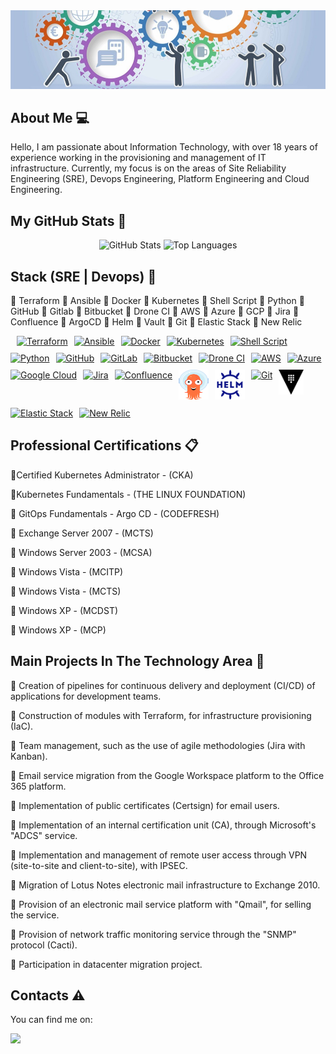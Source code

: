 <!--
**Tiago-TSG/tiago-tsg** is a ✨ _special_ ✨ repository because its `README.md` (this file) appears on your GitHub profile.

Here are some ideas to get you started:

- 🔭 I’m currently working on ...
- 🌱 I’m currently learning ...
- 👯 I’m looking to collaborate on ...
- 🤔 I’m looking for help with ...
- 💬 Ask me about ...
- 📫 How to reach me: ...
- 😄 Pronouns: ...
- ⚡ Fun fact: ...
-->

<div>
    <img src="./img/imagem_de_fundo_do_github.jpeg" />
</div>

## About Me 💻
    
Hello, I am passionate about Information Technology, with over 18 years of experience working in the provisioning and management of IT infrastructure. Currently, my focus is on the areas of Site Reliability Engineering (SRE), Devops Engineering, Platform Engineering and Cloud Engineering.

## My GitHub Stats 🚀

<div align="center" style="text-decoration: none;>
  <a href="https://github.com/Tiago-TSG">
    <img height="150" src="https://github-readme-stats.vercel.app/api?username=tiago-tsg&show_icons=true&theme=dracula&include_all_commits=true&count_private=true&include_all_issues=true&cache_seconds=60" alt="GitHub Stats" />
    <img height="150" src="https://github-readme-stats.vercel.app/api/top-langs/?username=tiago-tsg&layout=compact&theme=dracula&langs_count=5&count_private=true&cache_seconds=60" alt="Top Languages" />
  <a/>
</div>

## Stack (SRE | Devops) 🧰

🔹 Terraform
🔹 Ansible
🔹 Docker
🔹 Kubernetes
🔹 Shell Script
🔹 Python
🔹 GitHub
🔹 Gitlab
🔹 Bitbucket 
🔹 Drone CI
🔹 AWS
🔹 Azure
🔹 GCP
🔹 Jira
🔹 Confluence
🔹 ArgoCD 
🔹 Helm
🔹 Vault
🔹 Git
🔹 Elastic Stack
🔹 New Relic

<div align="left" style="display: flex; flex-wrap: wrap; gap: 10px;">
  <a href="https://terraform.io"><img src="https://img.icons8.com/color/48/000000/terraform.png" alt="Terraform" style="width: 48px; height: 48px; text-decoration: none;" /></a>
  <a href="https://ansible.com"><img src="https://img.icons8.com/color/48/000000/ansible.png" alt="Ansible" style="width: 48px; height: 48px; text-decoration: none;" /></a>
  <a href="https://docker.com"><img src="https://img.icons8.com/color/48/000000/docker.png" alt="Docker" style="width: 48px; height: 48px; text-decoration: none;" /></a>
  <a href="https://kubernetes.io"><img src="https://img.icons8.com/color/48/000000/kubernetes.png" alt="Kubernetes" style="width: 48px; height: 48px; text-decoration: none;" /></a>
  <a href="https://www.shellscript.sh/"><img src="https://img.icons8.com/color/48/000000/console.png" alt="Shell Script" style="width: 48px; height: 48px; text-decoration: none;" /></a>
  <a href="https://python.org"><img src="https://img.icons8.com/color/48/000000/python.png" alt="Python" style="width: 48px; height: 48px; text-decoration: none;" /></a>
  <a href="https://github.com"><img src="https://img.icons8.com/color/48/000000/github.png" alt="GitHub" style="width: 48px; height: 48px; text-decoration: none;" /></a>
  <a href="https://gitlab.com"><img src="https://img.icons8.com/color/48/000000/gitlab.png" alt="GitLab" style="width: 48px; height: 48px; text-decoration: none;" /></a>
  <a href="https://bitbucket.org"><img src="https://img.icons8.com/color/48/000000/bitbucket.png" alt="Bitbucket" style="width: 48px; height: 48px; text-decoration: none;" /></a>
  <a href="https://drone.io"><img src="https://img.icons8.com/color/48/000000/drone.png" alt="Drone CI" style="width: 48px; height: 48px; text-decoration: none;" /></a>
  <a href="https://aws.amazon.com"><img src="https://img.icons8.com/color/48/000000/amazon-web-services.png" alt="AWS" style="width: 48px; height: 48px; text-decoration: none;" /></a>
  <a href="https://azure.microsoft.com"><img src="https://img.icons8.com/color/48/000000/azure-1.png" alt="Azure" style="width: 48px; height: 48px; text-decoration: none;" /></a>
  <a href="https://cloud.google.com"><img src="https://img.icons8.com/color/48/000000/google-cloud.png" alt="Google Cloud" style="width: 48px; height: 48px; text-decoration: none;" /></a>
  <a href="https://jira.com"><img src="https://img.icons8.com/color/48/000000/jira.png" alt="Jira" style="width: 45px; height: 45px; text-decoration: none;" /></a>
  <a href="https://confluence.com"><img src="https://img.icons8.com/color/48/000000/confluence.png" alt="Confluence" style="width: 45px; height: 45px; text-decoration: none;" /></a>
  <a href="https://argoproj.github.io"><img src="https://raw.githubusercontent.com/cncf/artwork/master/projects/argo/icon/color/argo-icon-color.png" alt="Argo CD" style="width: 48px; height: 48px; text-decoration: none;" /></a>
  <a href="https://helm.sh"><img src="https://raw.githubusercontent.com/cncf/artwork/master/projects/helm/icon/color/helm-icon-color.svg" alt="Helm" style="width: 48px; height: 48px; text-decoration: none;" /></a>
  <a href="https://git-scm.com"><img src="https://img.icons8.com/color/48/000000/git.png" alt="Git" style="width: 48px; height: 48px; text-decoration: none;" /></a>
  <a href="https://vaultproject.io"><img src="https://raw.githubusercontent.com/hashicorp/vault/main/ui/public/vault-logo.svg" alt="Vault" style="width: 40px; height: 40px; text-decoration: none;" /></a>
  <a href="https://elastic.co"><img src="https://www.vectorlogo.zone/logos/elastic/elastic-icon.svg" alt="Elastic Stack" style="width: 43px; height: 43px; text-decoration: none;" /></a>
  <a href="https://newrelic.com"><img src="https://www.vectorlogo.zone/logos/newrelic/newrelic-icon.svg" alt="New Relic" style="width: 43px; height: 43px; text-decoration: none;" /></a>
</div>

<!--

## Projects
- [Projeto 1](https://github.com/seu-usuario/projeto1): Descrição do projeto.
- [Projeto 2](https://github.com/seu-usuario/projeto2): Descrição do projeto.
- [Projeto 3](https://github.com/seu-usuario/projeto3): Descrição do projeto.

-->

## Professional Certifications 📋

🔹Certified Kubernetes Administrator - (CKA)

🔹Kubernetes Fundamentals - (THE LINUX FOUNDATION)

🔹 GitOps Fundamentals - Argo CD - (CODEFRESH)

🔹 Exchange Server 2007 - (MCTS)

🔹 Windows Server 2003 - (MCSA)

🔹 Windows Vista - (MCITP)

🔹 Windows Vista - (MCTS)

🔹 Windows XP - (MCDST)

🔹 Windows XP - (MCP)

## Main Projects In The Technology Area 📢

🔹 Creation of pipelines for continuous delivery and deployment (CI/CD) of applications for development teams.

🔹 Construction of modules with Terraform, for infrastructure provisioning (IaC).

🔹 Team management, such as the use of agile methodologies (Jira with Kanban).

🔹 Email service migration from the Google Workspace platform to the Office 365 platform.

🔹 Implementation of public certificates (Certsign) for email users.

🔹 Implementation of an internal certification unit (CA), through Microsoft's "ADCS" service.

🔹 Implementation and management of remote user access through VPN (site-to-site and client-to-site), with IPSEC.

🔹 Migration of Lotus Notes electronic mail infrastructure to Exchange 2010.

🔹 Provision of an electronic mail service platform with "Qmail", for selling the service.

🔹 Provision of network traffic monitoring service through the "SNMP" protocol (Cacti).

🔹 Participation in datacenter migration project.

## Contacts ⚠️
  You can find me on:

  <div>
    <a href="https://www.linkedin.com/in/tiagotsg/"><img src="https://img.shields.io/badge/LinkedIn-0077B5?style=for-the-badge&logo=linkedin&logoColor=white")><a/>
  </div>
